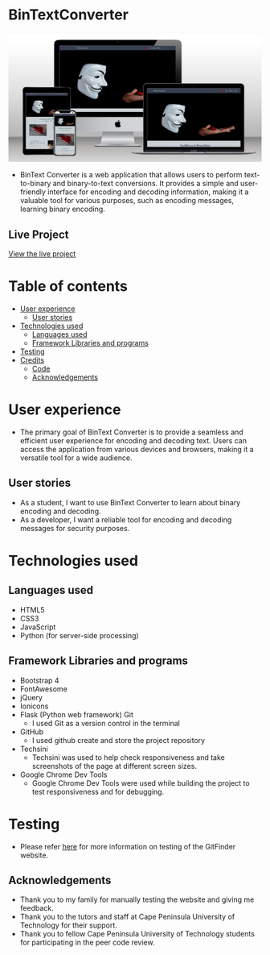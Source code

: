 # BinTextConverter

![mockup](/readme/mockup.jpg)

- BinText Converter is a web application that allows users to perform text-to-binary and binary-to-text conversions. It provides a simple and user-friendly interface for encoding and decoding information, making it a valuable tool for various purposes, such as encoding messages, learning binary encoding.

## Live Project
[View the live project](http://aviwembolekwa.pythonanywhere.com/)

# Table of contents

- [User experience](https://github.com/AviweMbolekwa/GitFinder#user-experience)
   - [User stories](https://github.com/AviweMbolekwa/GitFinder#user-stories)
- [Technologies used](https://github.com/AviweMbolekwa/GitFinder#technologies-used)
   - [Languages used](https://github.com/AviweMbolekwa/GitFinder#languages-used)
   - [Framework Libraries and programs](https://github.com/AviweMbolekwa/GitFinder#framework-libraries-and-programs)
- [Testing](https://github.com/AviweMbolekwa/GitFinder#testing)
- [Credits](https://github.com/AviweMbolekwa/GitFinder#credits)
   - [Code](https://github.com/AviweMbolekwa/GitFinder#code)
   - [Acknowledgements](https://github.com/AviweMbolekwa/GitFinder#acknowledgements)

 # User experience
 - The primary goal of BinText Converter is to provide a seamless and efficient user experience for encoding and decoding text. Users can access the application from various devices and browsers, making it a versatile tool for a wide audience.

## User stories

- As a student, I want to use BinText Converter to learn about binary encoding and decoding.
- As a developer, I want a reliable tool for encoding and decoding messages for security purposes.

# Technologies used

## Languages used
- HTML5
- CSS3
- JavaScript
- Python (for server-side processing)

## Framework Libraries and programs
- Bootstrap 4
- FontAwesome
- jQuery
- Ionicons
- Flask (Python web framework)
 Git
   - I used Git as a version control in the terminal
- GitHub
   - I used github create and store the project repository
- Techsini
   - Techsini was used to help check responsiveness and take screenshots of the page at different screen sizes.
- Google Chrome Dev Tools
   - Google Chrome Dev Tools were used while building the project to test responsiveness and for debugging.
 
# Testing
- Please refer [here](https://github.com/AviweMbolekwa/GitFinder/blob/main/TESTING.md) for more information on testing of the GitFinder website.

## Acknowledgements
- Thank you to my family for manually testing the website and giving me feedback.
- Thank you to the tutors and staff at Cape Peninsula University of Technology for their support.
- Thank you to fellow Cape Peninsula University of Technology students for participating in the peer code review.
